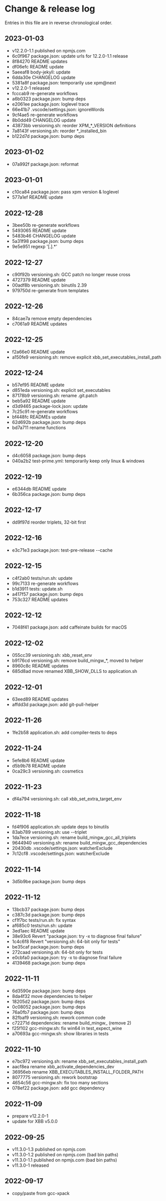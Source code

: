 # Change & release log

Entries in this file are in reverse chronological order.

## 2023-01-03

* v12.2.0-1.1 published on npmjs.com
* 6c0f967 package.json: update urls for 12.2.0-1.1 release
* 8f84270 README updates
* df06efc README update
* 5aeeaf8 body-jekyll: update
* 6dda30e CHANGELOG update
* 5381a8f package.json: temporarily use xpm@next
* v12.2.0-1 released
* fcccab9 re-generate workflows
* a6b0323 package.json: bump deps
* e2061ee package.json: loglevel trace
* 66e41b7 .vscode/settings.json: ignoreWords
* 9cf4ae5 re-generate workflows
* 8b0dd49 CHANGELOG update
* 43873bb versioning.sh: reorder XPM_*_VERSION definitions
* 7a8143f versioning.sh: reorder *_installed_bin
* b122d7d package.json: bump deps

## 2023-01-02

* 07a992f package.json: reformat

## 2023-01-01

* c10ca84 package.json: pass xpm version & loglevel
* 577a1ef README update

## 2022-12-28

* 3bee50b re-generate workflows
* 5493065 README update
* 5483b46 CHANGELOG update
* 5a31f98 package.json: bump deps
* 9e5e951 regexp '[.].*'

## 2022-12-27

* c90f92b versioning.sh: GCC patch no longer reuse cross
* 4727379 README update
* 00adf8b versioning.sh: binutils 2.39
* 979750d re-generate from templates

## 2022-12-26

* 84cae7a remove empty dependencies
* c7061a9 README updates

## 2022-12-25

* f2a66e0 README update
* a150fe9 versioning.sh: remove explicit xbb_set_executables_install_path

## 2022-12-24

* b57ef95 README update
* d851eda versioning.sh: explicit set_executables
* 87178b9 versioning.sh: rename .git.patch
* beb5a92 README update
* d3d9465 package-lock.json: update
* 7c25c91 re-generate workflows
* bf448fc READMEs update
* 62d692b package.json: bump deps
* bd7a711 rename functions

## 2022-12-20

* d4c6058 package.json: bump deps
* 040a2b2 test-prime.yml: temporarily keep only linux & windows

## 2022-12-19

* e6344db README update
* 6b356ca package.json: bump deps

## 2022-12-17

* dd9f97d reorder triplets, 32-bit first

## 2022-12-16

* e3c71e3 package.json: test-pre-release --cache

## 2022-12-15

* c4f2ab0 tests/run.sh: update
* 99c7133 re-generate workflows
* b1d3911 tests: update.sh
* a417f57 package.json: bump deps
* 753c327 README updates

## 2022-12-12

* 7048f41 package.json: add caffeinate builds for macOS

## 2022-12-02

* 055cc39 versioning.sh: xbb_reset_env
* b9176cd versioning.sh: remove build_mingw_*, moved to helper
* 8960c8c README updates
* 685d8ad move renamed XBB_SHOW_DLLS to application.sh

## 2022-12-01

* 63eed89 README updates
* affdd3d package.json: add git-pull-helper

## 2022-11-26

* 1fe2b58 application.sh: add compiler-tests to deps

## 2022-11-24

* 5efe8b6 README update
* d5b9b78 README update
* 0ca29c3 versioning.sh: cosmetics

## 2022-11-23

* df4a794 versioning.sh: call xbb_set_extra_target_env

## 2022-11-18

* fd4f906 application.sh: update deps to binutils
* 83ab789 versioning.sh: use --triplet
* 1da7ece versioning.sh: rename build_mingw_gcc_all_triplets
* 9644940 versioning.sh: rename build_mingw_gcc_dependencies
* 20430db .vscode/settings.json: watcherExclude
* 7c12cf8 .vscode/settings.json: watcherExclude

## 2022-11-14

* 3d5b9be package.json: bump deps

## 2022-11-12

* 13bcb37 package.json: bump deps
* c387c3d package.json: bump deps
* cf1f7bc tests/run.sh: fix syntax
* af685c0 tests/run.sh: update
* 3ed1aec README update
* 38e93c6 Revert "package.json: try -x to diagnose final failure"
* 1c4c6f8 Revert "versioning.sh: 64-bit only for tests"
* be35caf package.json: bump deps
* 272caad versioning.sh: 64-bit only for tests
* e0cbfa0 package.json: try -x to diagnose final failure
* 4139468 package.json: bump deps

## 2022-11-11

* 6d3590e package.json: bump deps
* 8da4f32 move dependencies to helper
* 18205d2 package.json: bump deps
* 0c08052 package.json: bump deps
* 76a0fb7 package.json: bump deps
* 82fbaf9 versioning.sh: rework common code
* c72271d dependencies: rename build_mingw_ (remove 2)
* f25f102 gcc-mingw.sh: fix win64 in test_expect_wine
* a70693a gcc-mingw.sh: show libraries in tests

## 2022-11-10

* e7bc972 versioning.sh: rename xbb_set_executables_install_path
* aacf8ea rename xbb_activate_dependencies_dev
* 36956eb rename XBB_EXECUTABLES_INSTALL_FOLDER_PATH
* 8077775 versioning.sh: rework bootstrap
* 4654c56 gcc-mingw.sh: fix too many sections
* 078ef22 package.json: add gcc dependency

## 2022-11-09

* prepare v12.2.0-1
* update for XBB v5.0.0

## 2022-09-25

* v11.3.0-1.3 published on npmjs.com
* v11.3.0-1.2 published on npmjs.com (bad bin paths)
* v11.3.0-1.1 published on npmjs.com (bad bin paths)
* v11.3.0-1 released

## 2022-09-17

* copy/paste from gcc-xpack
